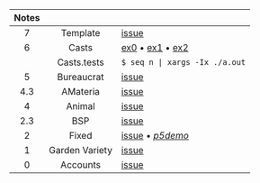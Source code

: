 Notes         |                             |   |
:-----------: | :-------------------------: | - |
7             | Template                    | [issue](https://github.com/nuoxoxo/cpp_modules_42/issues/103)
6             | Casts                       | [ex0](https://github.com/nuoxoxo/cpp_modules_42/issues/89) • [ex1](https://github.com/nuoxoxo/cpp_modules_42/issues/82) • [ex2](https://github.com/nuoxoxo/cpp_modules_42/issues/81) 
&nbsp;        | Casts.tests                 | `$ seq n \| xargs -Ix ./a.out`
5             | Bureaucrat                  | [issue](https://github.com/nuoxoxo/cpp_modules_42/issues/69)
4.3           | AMateria                    | [issue](https://github.com/nuoxoxo/cpp_modules_42/issues/61)
4             | Animal                      | [issue](https://github.com/nuoxoxo/cpp_modules_42/issues/49)
2.3           | BSP                         | [issue](https://github.com/nuoxoxo/cpp_modules_42/issues/33)
2             | Fixed                       | [issue](https://github.com/nuoxoxo/cpp_modules_42/issues/26) • [_p5demo_](https://editor.p5js.org/nuoxoxo/sketches/WT-94Rgmm)
1             | Garden Variety              | [issue](https://github.com/nuoxoxo/cpp_modules_42/issues/25)
0             | Accounts                    | [issue](https://github.com/nuoxoxo/cpp_modules_42/issues/56)
